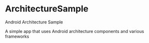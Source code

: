 # ArchitectureSample

Android Architecture Sample

A simple app that uses Android architecture components and various frameworks
